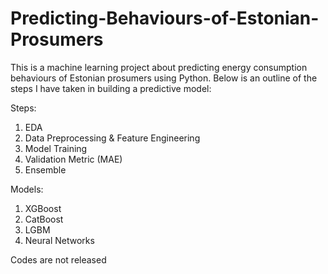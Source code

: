 # Predicting-Behaviours-of-Estonian-Prosumers

This is a machine learning project about predicting energy consumption behaviours of Estonian prosumers using Python. Below is an outline of the steps I have taken in building a predictive model:  

Steps:  
1. EDA  
2. Data Preprocessing & Feature Engineering  
3. Model Training  
4. Validation Metric (MAE)  
5. Ensemble

Models:
1. XGBoost  
2. CatBoost  
3. LGBM  
4. Neural Networks

Codes are not released 
